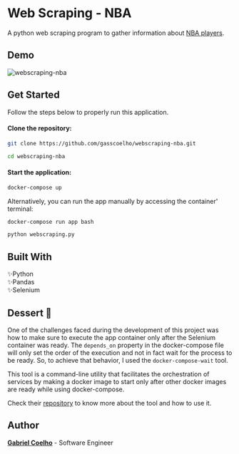 # Web Scraping - NBA

A python web scraping program to gather information about [NBA players](https://www.nba.com/players).

## Demo

![webscraping-nba](https://user-images.githubusercontent.com/33602013/138600646-759aa188-8b61-4cf8-bcce-d265497f50e7.gif)

## Get Started

Follow the steps below to properly run this application.

#### Clone the repository:

```bash
git clone https://github.com/gasscoelho/webscraping-nba.git
```
```bash
cd webscraping-nba
```

#### Start the application:

```bash
docker-compose up
```
Alternatively, you can run the app manually by accessing the container' terminal:

```bash
docker-compose run app bash
```

```bash
python webscraping.py
```

## Built With

✨Python <br />
✨Pandas <br />
✨Selenium <br />

## Dessert 🍨

One of the challenges faced during the development of this project was how to make sure to execute the app container only after the Selenium container was ready. The `depends_on` property in the docker-compose file will only set the order of the execution and not in fact wait for the process to be ready. So, to achieve that behavior, I used the `docker-compose-wait` tool.

This tool is a command-line utility that facilitates the orchestration of services by making a docker image to start only after other docker images are ready while using docker-compose.

Check their [repository](https://github.com/ufoscout/docker-compose-wait) to know more about the tool and how to use it.

## Author

**[Gabriel Coelho](https://gasscoelho.me/en)** - Software Engineer